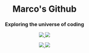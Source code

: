<h1 align="center">Marco's Github</h1>
<h3 align="center">Exploring the universe of coding</h3>

<!--[![Top Langs](https://github-readme-stats.vercel.app/api/top-langs/?username=markort147&layout=compact)](https://github.com/anuraghazra/github-readme-stats)-->

<!--<p align="center">
  <a href="https://www.flickr.com/photos/nasawebbtelescope/albums">
    <img src="https://www.nasa.gov/sites/default/files/thumbnails/image/main_image_star-forming_region_carina_nircam_final-5mb.jpg"/>
  </a>
</p>-->

<p align="center">
  <a href="https://github.com/anuraghazra/github-readme-stats">
    <!--<picture>
      <source
        srcset="https://github-readme-stats.vercel.app/api?username=markort147&show_icons=true&theme=vue-dark"
        media="(prefers-color-scheme: dark)"
      />
      <source
        srcset="https://github-readme-stats.vercel.app/api?username=markort147&show_icons=true&theme=vue"
        media="(prefers-color-scheme: light), (prefers-color-scheme: no-preference)"
      />-->
      <img src="https://github-readme-stats.vercel.app/api?username=markort147&show_icons=true"/>
      <img src="https://github-readme-stats.vercel.app/api/top-langs/?username=markort147"/>
    </picture>  
  </a>
</p>

<p align="center">
    <a href="https://www.linkedin.com/in/mr93/">
      <img src="https://img.shields.io/badge/LinkedIn-0077B5?style=for-the-badge&logo=linkedin&logoColor=white"/>
    </a>
    <a href="https://www.kaggle.com/markort147">
      <img src="https://img.shields.io/badge/Kaggle-20BEFF?style=for-the-badge&logo=Kaggle&logoColor=white"/>
    </a>
<p>

<!--
**markort147/markort147** is a ✨ _special_ ✨ repository because its `README.md` (this file) appears on your GitHub profile.

Here are some ideas to get you started:

- 🔭 I’m currently working on ...
- 🌱 I’m currently learning ...
- 👯 I’m looking to collaborate on ...
- 🤔 I’m looking for help with ...
- 💬 Ask me about ...
- 📫 How to reach me: ...
- 😄 Pronouns: ...
- ⚡ Fun fact: ...
-->
